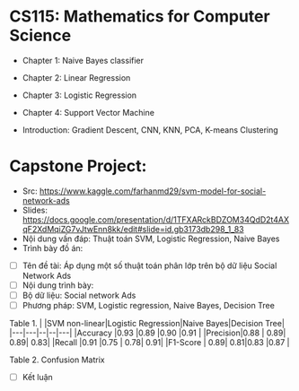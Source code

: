 # CS115: Mathematics for Computer Science

- Chapter 1: Naive Bayes classifier

- Chapter 2: Linear Regression

- Chapter 3: Logistic Regression

- Chapter 4: Support Vector Machine

- Introduction: Gradient Descent, CNN, KNN, PCA, K-means Clustering

# Capstone Project:
- Src: https://www.kaggle.com/farhanmd29/svm-model-for-social-network-ads
- Slides: https://docs.google.com/presentation/d/1TFXARckBDZOM34QdD2t4AXqF2XdMqiZG7vJtwEnn8kk/edit#slide=id.gb3173db298_1_83
- Nội dung vấn đáp: Thuật toán SVM, Logistic Regression, Naive Bayes
- Trình bày đồ án:
- [ ] Tên đề tài: Áp dụng một số thuật toán phân lớp trên bộ dữ liệu Social Network Ads
- [ ] Nội dung trình bày:
- [ ] Bộ dữ liệu: Social network Ads
- [ ] Phương pháp: SVM, Logistic regression, Naive Bayes, Decision Tree

Table 1.
| |SVM non-linear|Logistic Regression|Naive Bayes|Decision Tree|
|---|---|--|--|---|
|Accuracy |0.93 |0.89 |0.90 |0.91 |
|Precision|0.88 | 0.89| 0.89| 0.83|
|Recall   |0.91 |0.75 | 0.78| 0.91|
|F1-Score | 0.89| 0.81|0.83 |0.87 |

Table 2. Confusion Matrix

- [ ] Kết luận

